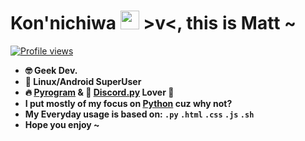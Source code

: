 # **Kon'nichiwa <img src="https://raw.githubusercontent.com/MartinHeinz/MartinHeinz/master/wave.gif" width="30px"> >v<**, this is Matt ~
[![Profile views](https://gpvc.arturio.dev/iMat1n)](https://github.com/iMat1n)

- **🤓 Geek Dev.**
- **💪 Linux/Android SuperUser**
- **🔥 [Pyrogram](https://pyrogram.org) & 👑 [Discord.py](https://github.com/Rapptz/discord.py) Lover 💖**
- **I put mostly of my focus on [Python](https://python.org) cuz why not?**
- **My Everyday usage is based on: `.py` `.html` `.css` `.js` `.sh`**
- **Hope you enjoy ~**